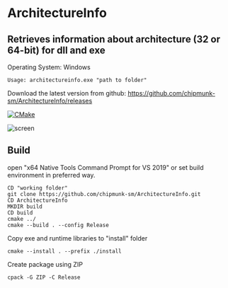 # ArchitectureInfo

## Retrieves information about architecture (32 or 64-bit) for dll and exe

Operating System: Windows

```
Usage: architectureinfo.exe "path to folder"
```

Download the latest version from github: https://github.com/chipmunk-sm/ArchitectureInfo/releases


[![CMake](https://github.com/chipmunk-sm/ArchitectureInfo/actions/workflows/cmake.yml/badge.svg)](https://github.com/chipmunk-sm/ArchitectureInfo/actions/workflows/cmake.yml)


![screen](https://user-images.githubusercontent.com/29524958/122629460-b8e68700-d0ac-11eb-98be-270aba5a0184.png)


## Build


open "x64 Native Tools Command Prompt for VS 2019" or set build environment in preferred way.
```
CD "working folder" 
git clone https://github.com/chipmunk-sm/ArchitectureInfo.git
CD ArchitectureInfo
MKDIR build
CD build
cmake ../
cmake --build . --config Release
```
Copy exe and runtime libraries to "install" folder
```
cmake --install . --prefix ./install
```

Create package using ZIP
``` 
cpack -G ZIP -C Release
```
